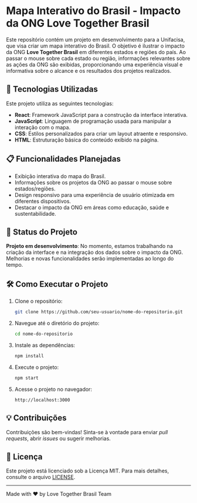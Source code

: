 
# Mapa Interativo do Brasil - Impacto da ONG Love Together Brasil

Este repositório contém um projeto em desenvolvimento para a Unifacisa, que visa criar um mapa interativo do Brasil. O objetivo é ilustrar o impacto da ONG **Love Together Brasil** em diferentes estados e regiões do país. Ao passar o mouse sobre cada estado ou região, informações relevantes sobre as ações da ONG são exibidas, proporcionando uma experiência visual e informativa sobre o alcance e os resultados dos projetos realizados.

## 🚀 Tecnologias Utilizadas

Este projeto utiliza as seguintes tecnologias:

- **React**: Framework JavaScript para a construção da interface interativa.
- **JavaScript**: Linguagem de programação usada para manipular a interação com o mapa.
- **CSS**: Estilos personalizados para criar um layout atraente e responsivo.
- **HTML**: Estruturação básica do conteúdo exibido na página.

## 📋 Funcionalidades Planejadas

- Exibição interativa do mapa do Brasil.
- Informações sobre os projetos da ONG ao passar o mouse sobre estados/regiões.
- Design responsivo para uma experiência de usuário otimizada em diferentes dispositivos.
- Destacar o impacto da ONG em áreas como educação, saúde e sustentabilidade.

## 📌 Status do Projeto

**Projeto em desenvolvimento**: No momento, estamos trabalhando na criação da interface e na integração dos dados sobre o impacto da ONG. Melhorias e novas funcionalidades serão implementadas ao longo do tempo.

## 🛠️ Como Executar o Projeto

1. Clone o repositório:
   ```bash
   git clone https://github.com/seu-usuario/nome-do-repositorio.git
   ```

2. Navegue até o diretório do projeto:
   ```bash
   cd nome-do-repositorio
   ```

3. Instale as dependências:
   ```bash
   npm install
   ```

4. Execute o projeto:
   ```bash
   npm start
   ```

5. Acesse o projeto no navegador:
   ```
   http://localhost:3000
   ```

## 💡 Contribuições

Contribuições são bem-vindas! Sinta-se à vontade para enviar _pull requests_, abrir _issues_ ou sugerir melhorias.

## 📄 Licença

Este projeto está licenciado sob a Licença MIT. Para mais detalhes, consulte o arquivo [LICENSE](LICENSE).

---

Made with ❤️ by Love Together Brasil Team
